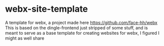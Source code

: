 # webx-site-template
A template for webx, a project made here https://github.com/face-hh/webx
This is based on the dingle-frontend just stripped of some stuff, and is meant to serve as a base template for creating websites for webx, I figured I might as well share
